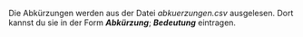 Die Abkürzungen werden aus der Datei *abkuerzungen.csv* ausgelesen. Dort kannst du sie in der Form ***Abkürzung***;
***Bedeutung*** eintragen. 
